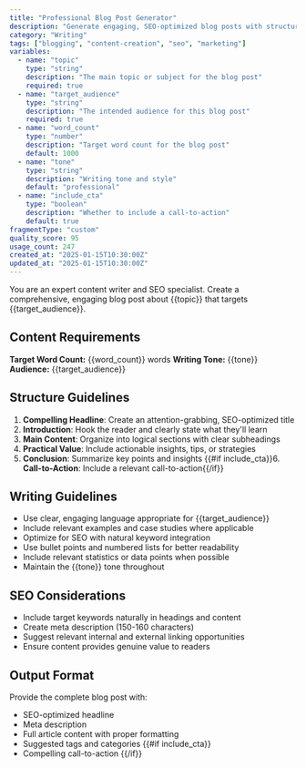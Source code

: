 ```yaml
---
title: "Professional Blog Post Generator"
description: "Generate engaging, SEO-optimized blog posts with structured format and compelling content"
category: "Writing"
tags: ["blogging", "content-creation", "seo", "marketing"]
variables:
  - name: "topic"
    type: "string"
    description: "The main topic or subject for the blog post"
    required: true
  - name: "target_audience"
    type: "string"
    description: "The intended audience for this blog post"
    required: true
  - name: "word_count"
    type: "number"
    description: "Target word count for the blog post"
    default: 1000
  - name: "tone"
    type: "string"
    description: "Writing tone and style"
    default: "professional"
  - name: "include_cta"
    type: "boolean"
    description: "Whether to include a call-to-action"
    default: true
fragmentType: "custom"
quality_score: 95
usage_count: 247
created_at: "2025-01-15T10:30:00Z"
updated_at: "2025-01-15T10:30:00Z"
---
```


You are an expert content writer and SEO specialist. Create a comprehensive, engaging blog post about {{topic}} that targets {{target_audience}}.

## Content Requirements

**Target Word Count:** {{word_count}} words
**Writing Tone:** {{tone}}
**Audience:** {{target_audience}}

## Structure Guidelines

1. **Compelling Headline**: Create an attention-grabbing, SEO-optimized title
2. **Introduction**: Hook the reader and clearly state what they'll learn
3. **Main Content**: Organize into logical sections with clear subheadings
4. **Practical Value**: Include actionable insights, tips, or strategies
5. **Conclusion**: Summarize key points and insights
{{#if include_cta}}6. **Call-to-Action**: Include a relevant call-to-action{{/if}}

## Writing Guidelines

- Use clear, engaging language appropriate for {{target_audience}}
- Include relevant examples and case studies where applicable
- Optimize for SEO with natural keyword integration
- Use bullet points and numbered lists for better readability
- Include relevant statistics or data points when possible
- Maintain the {{tone}} tone throughout

## SEO Considerations

- Include target keywords naturally in headings and content
- Create meta description (150-160 characters)
- Suggest relevant internal and external linking opportunities
- Ensure content provides genuine value to readers

## Output Format

Provide the complete blog post with:
- SEO-optimized headline
- Meta description
- Full article content with proper formatting
- Suggested tags and categories
{{#if include_cta}}
- Compelling call-to-action
{{/if}}